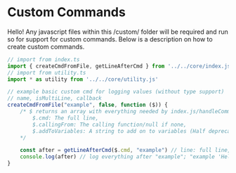 # Custom Commands

Hello! Any javascript files within this /custom/ folder will be required and run so for support for custom commands. Below is a description on how to create custom commands.

```ts
// import from index.ts
import { createCmdFromFile, getLineAfterCmd } from '../../core/index.js';
// import from utility.ts
import * as utility from '../../core/utility.js'

// example basic custom cmd for logging values (without type support)
// name, isMultiLine, callback
createCmdFromFile("example", false, function ($)) {
    /* $ returns an array with everything needed by index.js/handleCommand,
        $.cmd: The full line,
        $.callingFrom: The calling function/null if none,
        $.addToVariables: A string to add on to variables (Half deprecated as of 7/11/2021)
    */

    const after = getLineAfterCmd($.cmd, "example") // line: full line, cmd: the name of the run command
    console.log(after) // log everything after "example"; "example 'Hello, world!'" returns "Hello, world!"
}